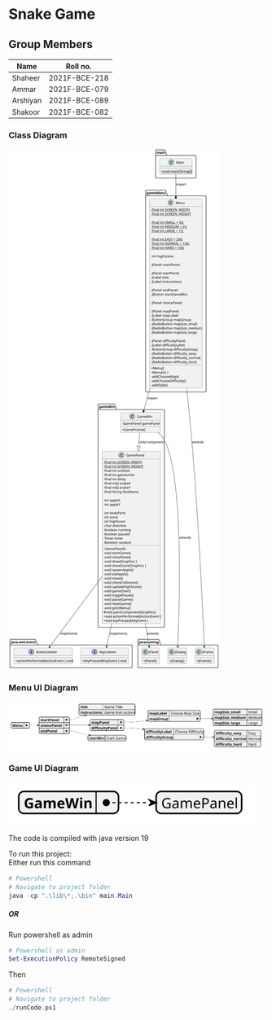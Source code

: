 # Snake Game

## Group Members

| Name     | Roll no.      |
| -------- | ------------- |
| Shaheer  | 2021F-BCE-218 |
| Ammar    | 2021F-BCE-079 |
| Arshiyan | 2021F-BCE-089 |
| Shakoor  | 2021F-BCE-082 |

### Class Diagram

![Class Diagram](./docs/svg/gameClassDiagram.svg)

### Menu UI Diagram

![Menu UI Diagram](./docs/svg/menuUI.svg)

### Game UI Diagram

![Game UI Diagram](./docs/svg/gameUI.svg)

The code is compiled with java version 19

To run this project: <br>
Either run this command

``` powershell
# Powershell
# Navigate to project folder
java -cp ".\lib\*;.\bin" main.Main
```

##### OR

Run powershell as admin

``` powershell
# Powershell as admin
Set-ExecutionPolicy RemoteSigned
```

Then

``` powershell
# Powershell
# Navigate to project folder
./runCode.ps1
```
